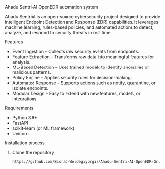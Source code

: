 Ahadu Sentri-AI OpenEDR automation system 

Ahadu SentriAI is an open-source cybersecurity project designed to provide intelligent Endpoint Detection and Response (EDR) capabilities. It leverages machine learning, rules-based policies, and automated actions to detect, analyze, and respond to security threats in real time.

Features
* Event Ingestion – Collects raw security events from endpoints.
* Feature Extraction – Transforms raw data into meaningful features for analysis.
* ML-Based Detection – Uses trained models to identify anomalies or malicious patterns.
* Policy Engine – Applies security rules for decision-making.
* Automated Response – Supports actions such as notify, quarantine, or isolate endpoints.
* Modular Design – Easy to extend with new features, models, or integrations.

Requirements

* Python 3.9+
* FastAPI
* scikit-learn (or ML framework)
* Uvicorn

Installation process 
 1. Clone the repository
     ```bash
     https://github.com/Bisrat-Weldegiyorgis/Ahadu-Sentri-AI-OpenEDR-Gr.-37.git
     ```

